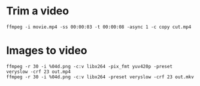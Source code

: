 # Trim a video 

`ffmpeg -i movie.mp4 -ss 00:00:03 -t 00:00:08 -async 1 -c copy cut.mp4`

# Images to video

```
ffmpeg -r 30 -i %04d.png -c:v libx264 -pix_fmt yuv420p -preset veryslow -crf 23 out.mp4
ffmpeg -r 30 -i %04d.png -c:v libx264 -preset veryslow -crf 23 out.mkv
```
